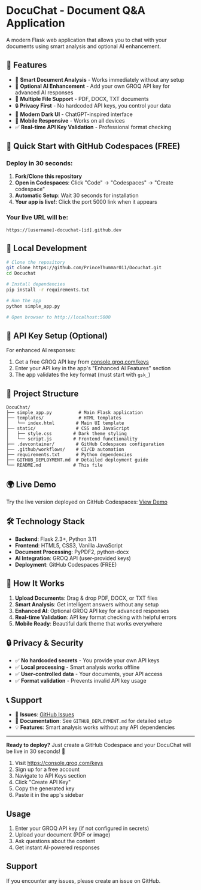 # DocuChat - Document Q&A Application

A modern Flask web application that allows you to chat with your documents using smart analysis and optional AI enhancement.

## 🚀 Features
- 🧠 **Smart Document Analysis** - Works immediately without any setup
- 🤖 **Optional AI Enhancement** - Add your own GROQ API key for advanced AI responses
- 📄 **Multiple File Support** - PDF, DOCX, TXT documents
- 🔒 **Privacy First** - No hardcoded API keys, you control your data
- 🌙 **Modern Dark UI** - ChatGPT-inspired interface
- 📱 **Mobile Responsive** - Works on all devices
- ✅ **Real-time API Key Validation** - Professional format checking

## 🎯 Quick Start with GitHub Codespaces (FREE)

### Deploy in 30 seconds:
1. **Fork/Clone this repository**
2. **Open in Codespaces**: Click "Code" → "Codespaces" → "Create codespace"
3. **Automatic Setup**: Wait 30 seconds for installation
4. **Your app is live!**: Click the port 5000 link when it appears

### Your live URL will be:
`https://[username]-docuchat-[id].github.dev`

## 🔧 Local Development

```bash
# Clone the repository
git clone https://github.com/PrinceThummar011/Docuchat.git
cd Docuchat

# Install dependencies
pip install -r requirements.txt

# Run the app
python simple_app.py

# Open browser to http://localhost:5000
```

## 🔑 API Key Setup (Optional)

For enhanced AI responses:
1. Get a free GROQ API key from [console.groq.com/keys](https://console.groq.com/keys)
2. Enter your API key in the app's "Enhanced AI Features" section
3. The app validates the key format (must start with `gsk_`)

## 📁 Project Structure

```
DocuChat/
├── simple_app.py          # Main Flask application
├── templates/             # HTML templates
│   └── index.html        # Main UI template
├── static/               # CSS and JavaScript
│   ├── style.css        # Dark theme styling
│   └── script.js        # Frontend functionality
├── .devcontainer/        # GitHub Codespaces configuration
├── .github/workflows/    # CI/CD automation
├── requirements.txt      # Python dependencies
├── GITHUB_DEPLOYMENT.md  # Detailed deployment guide
└── README.md            # This file
```

## 🌍 Live Demo

Try the live version deployed on GitHub Codespaces: [View Demo](https://github.com/PrinceThummar011/Docuchat)

## 🛠️ Technology Stack

- **Backend**: Flask 2.3+, Python 3.11
- **Frontend**: HTML5, CSS3, Vanilla JavaScript
- **Document Processing**: PyPDF2, python-docx
- **AI Integration**: GROQ API (user-provided keys)
- **Deployment**: GitHub Codespaces (FREE)

## 📝 How It Works

1. **Upload Documents**: Drag & drop PDF, DOCX, or TXT files
2. **Smart Analysis**: Get intelligent answers without any setup
3. **Enhanced AI**: Optional GROQ API key for advanced responses
4. **Real-time Validation**: API key format checking with helpful errors
5. **Mobile Ready**: Beautiful dark theme that works everywhere

## 🔒 Privacy & Security

- ✅ **No hardcoded secrets** - You provide your own API keys
- ✅ **Local processing** - Smart analysis works offline
- ✅ **User-controlled data** - Your documents, your API access
- ✅ **Format validation** - Prevents invalid API key usage

## 📞 Support

- 🐛 **Issues**: [GitHub Issues](https://github.com/PrinceThummar011/Docuchat/issues)
- 📖 **Documentation**: See `GITHUB_DEPLOYMENT.md` for detailed setup
- 💡 **Features**: Smart analysis works without any API dependencies

---

**Ready to deploy?** Just create a GitHub Codespace and your DocuChat will be live in 30 seconds! 🚀
1. Visit https://console.groq.com/keys
2. Sign up for a free account
3. Navigate to API Keys section
4. Click "Create API Key"
5. Copy the generated key
6. Paste it in the app's sidebar

## Usage
1. Enter your GROQ API key (if not configured in secrets)
2. Upload your document (PDF or image)
3. Ask questions about the content
4. Get instant AI-powered responses

## Support
If you encounter any issues, please create an issue on GitHub.
